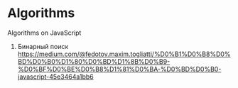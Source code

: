 # Algorithms
Algorithms on JavaScript
1. Бинарный поиск https://medium.com/@fedotov.maxim.togliatti/%D0%B1%D0%B8%D0%BD%D0%B0%D1%80%D0%BD%D1%8B%D0%B9-%D0%BF%D0%BE%D0%B8%D1%81%D0%BA-%D0%BD%D0%B0-javascript-45e3464a1bb6
